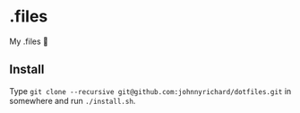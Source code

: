 .files 
=========

My .files :balloon:

Install
-------

Type `git clone --recursive git@github.com:johnnyrichard/dotfiles.git` in somewhere and run `./install.sh`.
